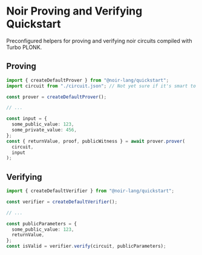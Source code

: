 # Noir Proving and Verifying Quickstart

Preconfigured helpers for proving and verifying noir circuits compiled with Turbo PLONK.

## Proving

```typescript
import { createDefaultProver } from "@noir-lang/quickstart";
import circuit from "./circuit.json"; // Not yet sure if it's smart to put this in json

const prover = createDefaultProver();

// ...

const input = {
  some_public_value: 123,
  some_private_value: 456,
};
const { returnValue, proof, publicWitness } = await prover.prover(
  circuit,
  input
);
```

## Verifying

```typescript
import { createDefaultVerifier } from "@noir-lang/quickstart";

const verifier = createDefaultVerifier();

// ...

const publicParameters = {
  some_public_value: 123,
  returnValue,
};
const isValid = verifier.verify(circuit, publicParameters);
```
